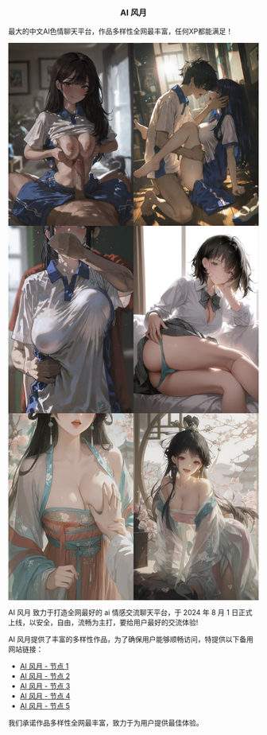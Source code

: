 <h3 align="center">AI 风月</h3>
<p>最大的中文AI色情聊天平台，作品多样性全网最丰富，任何XP都能满足！</p>

<div style="display: flex; justify-content: space-between; flex-wrap: wrap;">
  <img src="./assets/img-1.png" width="50%">
  <img src="./assets/img-2.png" width="50%">
  <img src="./assets/img-3.png" width="50%">
  <img src="./assets/img-4.png" width="50%">
  <img src="./assets/img-5.png" width="50%">
  <img src="./assets/img-6.png" width="50%">
</div>

AI 风月 致力于打造全网最好的 ai 情感交流聊天平台，于 2024 年 8 月 1 日正式上线，以安全，自由，流畅为主打，要给用户最好的交流体验!

AI 风月提供了丰富的多样性作品，为了确保用户能够顺畅访问，特提供以下备用网站链接：

- <a class="link" href="https://aitrader.wiki/signin" target="_blank">AI 风月 - 节点 1</a>
- <a class="link" href="https://acepro.store/signin" target="_blank">AI 风月 - 节点 2</a>
- <a class="link" href="https://aifun.wiki/signin" target="_blank">AI 风月 - 节点 3</a>
- <a class="link" href="https://aifuck.cc/signin" target="_blank">AI 风月 - 节点 4</a>
- <a class="link" href="https://aiporn.tw/signin" target="_blank">AI 风月 - 节点 5</a>

我们承诺作品多样性全网最丰富，致力于为用户提供最佳体验。
